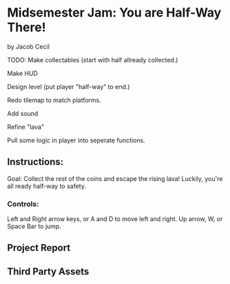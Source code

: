 # Midsemester Jam: You are Half-Way There!
by Jacob Cecil

TODO: 
Make collectables (start with half allready collected.)

Make HUD

Design level (put player "half-way" to end.)

  Redo tilemap to match platforms. 
  
Add sound

Refine "lava" 

Pull some logic in player into seperate functions. 


## Instructions: 
Goal: Collect the rest of the coins and escape the rising lava! Luckily, you're all ready half-way to safety.
### Controls: 
Left and Right arrow keys, or A and D to move left and right. 
Up arrow, W, or Space Bar to jump. 

## Project Report

## Third Party Assets
